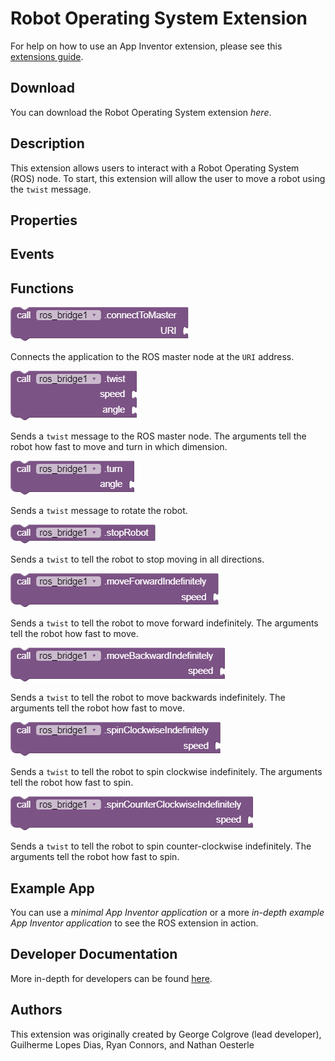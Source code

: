 # **Robot Operating System Extension**

For help on how to use an App Inventor extension, please see this [extensions guide](http://ai2.appinventor.mit.edu/reference/other/extensions.html).

## Download
You can download the Robot Operating System extension *here*.

## Description
This extension allows users to interact with a Robot Operating System (ROS) node. To start, this extension will allow the user to move a robot using the `twist` message.

## Properties

## Events

## Functions
![Connect to master URI](ROSBlocks/ConnectToMasterURI.png)

Connects the application to the ROS master node at the `URI` address.

![Twist](ROSBlocks/Twist.png)

Sends a `twist` message to the ROS master node. The arguments tell the robot how fast to move and turn in which dimension.

![Turn](ROSBlocks/Turn.png)

Sends a `twist` message to rotate the robot.

![Stop](ROSBlocks/StopRobot.png)

Sends a `twist` to tell the robot to stop moving in all directions.

![Move forward indefinitely](ROSBlocks/ForwardIndefinitely.png)

Sends a `twist` to tell the robot to move forward indefinitely. The arguments tell the robot how fast to move.

![Move backwards indefinitely](ROSBlocks/BackwardsIndefinitely.png)

Sends a `twist` to tell the robot to move backwards indefinitely. The arguments tell the robot how fast to move.

![Spin Clockwise](ROSBlocks/SpinClockwise.png)

Sends a `twist` to tell the robot to spin clockwise indefinitely. The arguments tell the robot how fast to spin.

![Spin Counter-Clockwise](ROSBlocks/SpinCounterClockwise.png)

Sends a `twist` to tell the robot to spin counter-clockwise indefinitely. The arguments tell the robot how fast to spin.

## Example App

You can use a *minimal App Inventor application* or a more *in-depth example App Inventor application* to see the ROS extension in action.

## Developer Documentation

More in-depth for developers can be found [here](https://gldias.github.io/extensions/ROS/ROS_Devel).

## Authors
This extension was originally created by George Colgrove (lead developer), Guilherme Lopes Dias, Ryan Connors, and Nathan Oesterle
